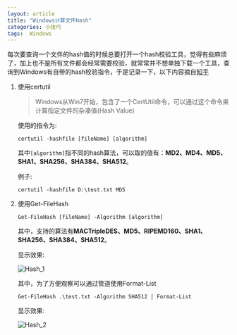 ```yaml
---
layout: article
title: "Windows计算文件Hash"
categories: 小技巧
tags:  Windows
---
```


​    每次要查询一个文件的hash值的时候总要打开一个hash校验工具，觉得有些麻烦了，加上也不是所有文件都会经常需要校验，就常常并不想单独下载一个工具，查询到Windows有自带的hash校验指令，于是记录一下，以下内容摘自[知乎](https://zhuanlan.zhihu.com/p/344545687)

1. 使用certutil

   > Windows从Win7开始，包含了一个CertUtil命令，可以通过这个命令来计算指定文件的杂凑值(Hash Value)

   使用的指令为:

   `certutil -hashfile [fileName] [algorithm]`

   其中`[algorithm]`指不同的hash算法，可以取的值有：**MD2、MD4、MD5、SHA1、SHA256、SHA384、SHA512**。

   例子:

   `certutil -hashfile D:\test.txt MD5`

2. 使用Get-FileHash

   `Get-FileHash [fileName] -Algorithm [algorithm]`

   其中，支持的算法有**MACTripleDES、MD5、RIPEMD160、SHA1、SHA256、SHA384、SHA512**。

   显示效果:

   ![Hash_1](/2021/03/images/HashCheck_1.png)

   其中，为了方便观察可以通过管道使用Format-List

   `Get-FileHash .\test.txt -Algorithm SHA512 | Format-List`

   显示效果:

   ![Hash_2](/2021/03/images/HashCheck_2.png)
